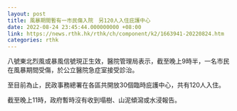 ```yaml
---
layout: post
title: 風暴期間暫有一市民傷入院　另120人入住庇護中心
date: 2022-08-24 23:45:44.000000000 +08:00
link: https://news.rthk.hk/rthk/ch/component/k2/1663941-20220824.htm
categories: rthk
---
```


八號東北烈風或暴風信號現正生效，醫院管理局表示，截至晚上9時半，一名市民在風暴期間受傷，於公立醫院急症室接受診治。

至目前為止，民政事務總署在各區共開放30個臨時庇護中心，共有120人入住。
 
截至晚上11時，政府暫時沒有收到塌樹、山泥傾瀉或水浸報告。

